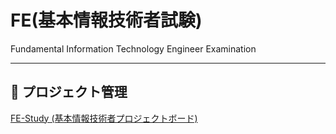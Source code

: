 # FE(基本情報技術者試験)

Fundamental Information Technology Engineer Examination

---

## :dart: プロジェクト管理

[FE-Study (基本情報技術者プロジェクトボード)](https://github.com/users/tomo-john/projects/2)

